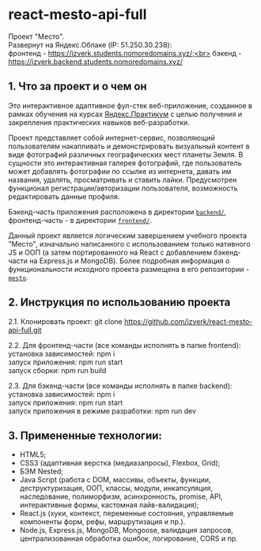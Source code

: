 # react-mesto-api-full

Проект "Место".  
Развернут на Яндекс.Облаке (IP: 51.250.30.238): <br> фронтенд -
https://izverk.students.nomoredomains.xyz/;<br> бэкенд -
https://izverk.backend.students.nomoredomains.xyz/

## 1. Что за проект и о чем он

Это интерактивное адаптивное фул-стек веб-приложение, созданное в рамках
обучения на курсах [Яндекс.Практикум](https://practicum.yandex.ru/) с целью
получения и закрепления практических навыков веб-разработки.

Проект представляет собой интернет-сервис, позволяющий пользователям накапливать
и демонстрировать визуальный контент в виде фотографий различных географических
мест планеты Земля. В сущности это интерактивная галерея фотографий, где
пользователь может добавлять фотографии по ссылке из интернета, давать им
названия, удалять, просматривать и ставить лайки. Предусмотрен функционал
регистрации/авторизации пользователя, возможность редактировать данные профиля.

Бэкенд-часть приложения расположена в директории
[`backend/`](https://github.com/izverk/react-mesto-api-full/tree/main/backend),
фронтенд-часть - в директории
[`frontend/`](https://github.com/izverk/react-mesto-api-full/tree/main/frontend).

Данный проект является логическим завершением учебного проекта "Место",
изначально написанного с использованием только нативного JS и ООП (а затем
портированного на React c добавлением бэкенд-части на Express.js и MongoDB).
Более подробная информация о функциональности исходного проекта размещена в его
репозитории - [`mesto`](https://github.com/izverk/mesto).

## 2. Инструкция по использованию проекта

2.1. Клонировать проект: git clone
https://github.com/izverk/react-mesto-api-full.git

2.2. Для фронтенд-части (все команды исполнять в папке frontend):  
установка зависимостей: npm i  
запуск приложения: npm run start  
запуск сборки: npm run build

2.3. Для бэкенд-части (все команды исполнять в папке backend):  
установка зависимостей: npm i  
запуск приложения: npm run start  
запуск приложения в режиме разработки: npm run dev

## 3. Примененные технологии:

- HTML5;
- CSS3 (адаптивная верстка (медиазапросы), Flexbox, Grid);
- БЭМ Nested;
- Java Script (работа с DOM, массивы, объекты, функции, деструктуризация, ООП,
  классы, модули, инкапсуляция, наследование, полиморфизм, асинхронность,
  promise, API, интерактивные формы, кастомная лайв-валидация);
- React.js (хуки, контекст, переменные состояния, управляемые компоненты форм,
  рефы, маршрутизация и пр.).
- Node.js, Express.js, MongoDB, Mongoose, валидация запросов, централизованная
  обработка ошибок, логирование, CORS и пр.
